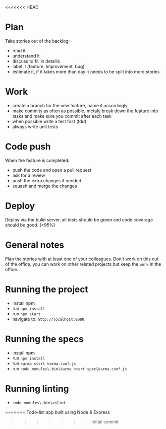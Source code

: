 <<<<<<< HEAD
# Plan

Take stories out of the backlog:
- read it
- understand it
- discuss to fill in detalils
- label it (feature, improvement, bug)
- estimate it, if it takes more than  day it needs to be split into more stories

# Work

- create a branch for the new feature, name it accordingly 
- make commits as often as possible, metaly break down the feature into tasks and make sure you commit after each task
- when possible write a test first (tdd)
- always write unit tests

# Code push

When the feature is completed:
- push the code and open a pull request
- ask for a review
- push the extra changes if needed
- squash and merge the changes


# Deploy

Deploy via the bulid server, all tests should be green and code coverage should be good. (>95%)

# General notes

Plan the stories with at least one of your colleagues.
Don't work on this out of the office, you can work on other related projects but keep the `work` in the office.

# Running the project

- install npm
- run `npm install`
- run `npm start`
- navigate to: ``http://localhost:8080``

# Running the specs

 - install npm
 - run `npm install`
 - run `karma start karma.conf.js`
 - run `node_modules\.bin\karma start spec\karma.conf.js`
 
# Running linting

 - `node_modules\.bin\eslint .`

=======
Todo-list app built using Node & Express
>>>>>>> Initial commit
